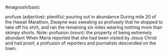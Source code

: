 #magoosh/basic

profuse (adjective): plentiful; pouring out in abundance 
During mile 20 of the Hawaii Marathon, Dwayne was sweating so profusely that he stopped to take off 
his shirt, and ran the remaining six miles wearing nothing more than skimpy shorts. 
Note: 
profusion (noun): the property of being extremely abundant 
When Maria reported that she had been visited by Jesus Christ and had proof, a profusion of reporters 
and journalists descended on the town. 
